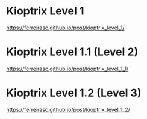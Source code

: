 # Kioptrix Level 1
https://ferreirasc.github.io/post/kioptrix_level_1/

# Kioptrix Level 1.1 (Level 2)
https://ferreirasc.github.io/post/kioptrix_level_1_1/

# Kioptrix Level 1.2 (Level 3)
https://ferreirasc.github.io/post/kioptrix_level_1_2/
